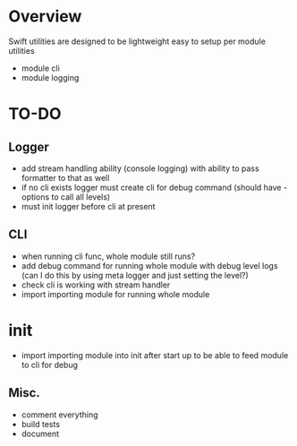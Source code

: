 # Overview
Swift utilities are designed to be lightweight easy to setup per module utilities

* module cli
* module logging

# TO-DO

## Logger
* add stream handling ability (console logging) with ability to pass formatter to that as well
* if no cli exists logger must create cli for debug command (should have - options to call all levels)
* must init logger before cli at present

## CLI
* when running cli func, whole module still runs?
* add debug command for running whole module with debug level logs (can I do this by using meta logger and just setting the level?)
* check cli is working with stream handler
* import importing module for running whole module

# __init__
* import importing module into init after start up to be able to feed module to cli for debug

## Misc.
* comment everything
* build tests
* document